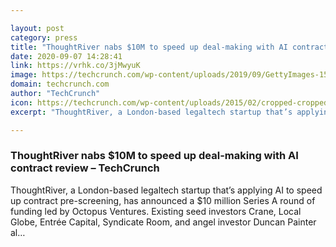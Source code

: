 ```yaml
---

layout: post
category: press
title: "ThoughtRiver nabs $10M to speed up deal-making with AI contract review"
date: 2020-09-07 14:28:41
link: https://vrhk.co/3jMwyuK
image: https://techcrunch.com/wp-content/uploads/2019/09/GettyImages-157382588.jpg?w=602
domain: techcrunch.com
author: "TechCrunch"
icon: https://techcrunch.com/wp-content/uploads/2015/02/cropped-cropped-favicon-gradient.png?w=180
excerpt: "ThoughtRiver, a London-based legaltech startup that’s applying AI to speed up contract pre-screening, has announced a $10 million Series A round of funding led by Octopus Ventures. Existing seed investors Crane, Local Globe, Entrée Capital, Syndicate Room, and angel investor Duncan Painter al…"

---
```


### ThoughtRiver nabs $10M to speed up deal-making with AI contract review – TechCrunch

ThoughtRiver, a London-based legaltech startup that’s applying AI to speed up contract pre-screening, has announced a $10 million Series A round of funding led by Octopus Ventures. Existing seed investors Crane, Local Globe, Entrée Capital, Syndicate Room, and angel investor Duncan Painter al…